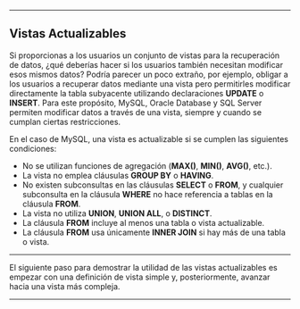 
---

## **Vistas Actualizables**

Si proporcionas a los usuarios un conjunto de vistas para la recuperación de datos, ¿qué deberías hacer si los usuarios también necesitan modificar esos mismos datos? Podría parecer un poco extraño, por ejemplo, obligar a los usuarios a recuperar datos mediante una vista pero permitirles modificar directamente la tabla subyacente utilizando declaraciones **UPDATE** o **INSERT**. Para este propósito, MySQL, Oracle Database y SQL Server permiten modificar datos a través de una vista, siempre y cuando se cumplan ciertas restricciones.

En el caso de MySQL, una vista es actualizable si se cumplen las siguientes condiciones:
- No se utilizan funciones de agregación (**MAX()**, **MIN()**, **AVG()**, etc.).
- La vista no emplea cláusulas **GROUP BY** o **HAVING**.
- No existen subconsultas en las cláusulas **SELECT** o **FROM**, y cualquier subconsulta en la cláusula **WHERE** no hace referencia a tablas en la cláusula **FROM**.
- La vista no utiliza **UNION**, **UNION ALL**, o **DISTINCT**.
- La cláusula **FROM** incluye al menos una tabla o vista actualizable.
- La cláusula **FROM** usa únicamente **INNER JOIN** si hay más de una tabla o vista.

---

El siguiente paso para demostrar la utilidad de las vistas actualizables es empezar con una definición de vista simple y, posteriormente, avanzar hacia una vista más compleja.

---

